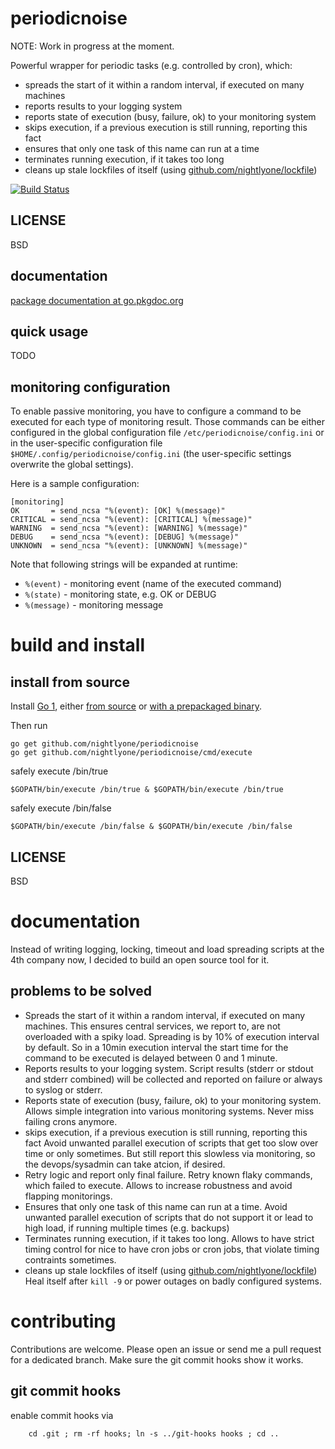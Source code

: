 periodicnoise
===========

NOTE: Work in progress at the moment.

Powerful wrapper for periodic tasks (e.g. controlled by cron), which:
 * spreads the start of it within a random interval, if executed on many machines
 * reports results to your logging system
 * reports state of execution (busy, failure, ok) to your monitoring system
 * skips execution, if a previous execution is still running, reporting this fact
 * ensures that only one task of this name can run at a time
 * terminates running execution, if it takes too long
 * cleans up stale lockfiles of itself (using [github.com/nightlyone/lockfile](https://github.com/nightlyone/lockfile))


[![Build Status][1]][2]

[1]: https://secure.travis-ci.org/nightlyone/periodicnoise.png
[2]: http://travis-ci.org/nightlyone/periodicnoise


LICENSE
-------
BSD

documentation
-------------
[package documentation at go.pkgdoc.org](http://go.pkgdoc.org/github.com/nightlyone/periodicnoise)


quick usage
-----------

TODO

monitoring configuration
------------------------

To enable passive monitoring, you have to configure a command to be executed for
each type of monitoring result. Those commands can be either configured in the
global configuration file `/etc/periodicnoise/config.ini` or in the
user-specific configuration file `$HOME/.config/periodicnoise/config.ini` (the
user-specific settings overwrite the global settings).

Here is a sample configuration:

```
[monitoring]
OK       = send_ncsa "%(event): [OK] %(message)"
CRITICAL = send_ncsa "%(event): [CRITICAL] %(message)"
WARNING  = send_ncsa "%(event): [WARNING] %(message)"
DEBUG    = send_ncsa "%(event): [DEBUG] %(message)"
UNKNOWN  = send_ncsa "%(event): [UNKNOWN] %(message)"
```

Note that following strings will be expanded at runtime:

* `%(event)` - monitoring event (name of the executed command)
* `%(state)` - monitoring state, e.g. OK or DEBUG
* `%(message)` - monitoring message

build and install
=================

install from source
-------------------

Install [Go 1][3], either [from source][4] or [with a prepackaged binary][5].

Then run

	go get github.com/nightlyone/periodicnoise
	go get github.com/nightlyone/periodicnoise/cmd/execute

safely execute /bin/true

	$GOPATH/bin/execute /bin/true & $GOPATH/bin/execute /bin/true

safely execute /bin/false

	$GOPATH/bin/execute /bin/false & $GOPATH/bin/execute /bin/false


[3]: http://golang.org
[4]: http://golang.org/doc/install/source
[5]: http://golang.org/doc/install

LICENSE
-------
BSD

documentation
=============

Instead of writing logging, locking, timeout and load spreading scripts at the 4th company now,
I decided to build an open source tool for it.

problems to be solved
---------------------
 * Spreads the start of it within a random interval, if executed on many machines.
   This ensures central services, we report to, are not overloaded with a spiky load.
   Spreading is by 10% of execution interval by default. So in a 10min execution interval
   the start time for the command to be executed is delayed between 0 and 1 minute.
 * Reports results to your logging system.
   Script results (stderr or stdout and stderr combined) will be collected and reported
   on failure or always to syslog or stderr.
 * Reports state of execution (busy, failure, ok) to your monitoring system.
   Allows simple integration into various monitoring systems. Never miss failing crons anymore.
 * skips execution, if a previous execution is still running, reporting this fact
   Avoid unwanted parallel execution of scripts that get too slow over time or only sometimes.
   But still report this slowless via monitoring, so the devops/sysadmin can take atcion, if desired.
 * Retry logic and report only final failure.
   Retry known flaky commands, which failed to execute. Allows to increase robustness and avoid flapping monitorings.
 * Ensures that only one task of this name can run at a time.
   Avoid unwanted parallel execution of scripts that do not support it or lead to high load, if running multiple times (e.g. backups)
 * Terminates running execution, if it takes too long.
   Allows to have strict timing control for nice to have cron jobs or cron jobs, that violate timing contraints sometimes.
 * cleans up stale lockfiles of itself (using [github.com/nightlyone/lockfile](https://github.com/nightlyone/lockfile))
   Heal itself after `kill -9` or power outages on badly configured systems.

contributing
============

Contributions are welcome. Please open an issue or send me a pull request for a dedicated branch.
Make sure the git commit hooks show it works.

git commit hooks
-----------------------
enable commit hooks via

        cd .git ; rm -rf hooks; ln -s ../git-hooks hooks ; cd ..

